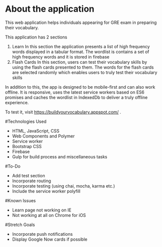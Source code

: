 # About the application
This web application helps individuals appearing for GRE exam in preparing their vocabulary. 

This application has 2 sections
1. Learn
	In this section the application presents a list of high frequency words displayed in a tabular format. The wordlist is contains a set of high frequency words and it is stored in firebase
2. Flash Cards
	In this section, users can test their vocabulary skills by using the flash cards presented to them. The words for the flash cards are selected randomly which enables users to truly test their vocabulary skills

In addition to this, the app is designed to be mobile-first and can also work offline. It is responsive, uses the latest service workers based on ES6 promises and caches the wordlist in IndexedDb to deliver a truly offline experience. 

To test it, visit https://buildyourvocabulary.appspot.com/ . 

#Technologies Used
- HTML, JavaScript, CSS
- Web Components and Polymer
- Service worker
- Bootstrap CSS
- Firebase
- Gulp for build process and miscellaneous tasks

#To-Do
- Add test section
- Incorporate routing
- Incorporate testing (using chai, mocha, karma etc.)
- Include the service worker polyfill

#Known Issues
- Learn page not working on IE
- Not working at all on Chrome for iOS

#Stretch Goals
- Incorporate push notifications
- Display Google Now cards if possible
